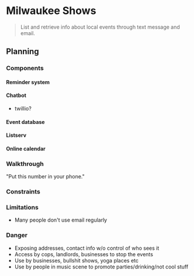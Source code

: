 # Milwaukee Shows

> List and retrieve info about local events through text message and email. 

## Planning

### Components

#### Reminder system

#### Chatbot

- twillio? 

#### Event database

#### Listserv

#### Online calendar

### Walkthrough

"Put this number in your phone."

### Constraints


### Limitations

- Many people don't use email regularly


### Danger

- Exposing addresses, contact info w/o control of who sees it
- Access by cops, landlords, businesses to stop the events
- Use by businesses, bullshit shows, yoga places etc
- Use by people in music scene to promote parties/drinking/not cool stuff
